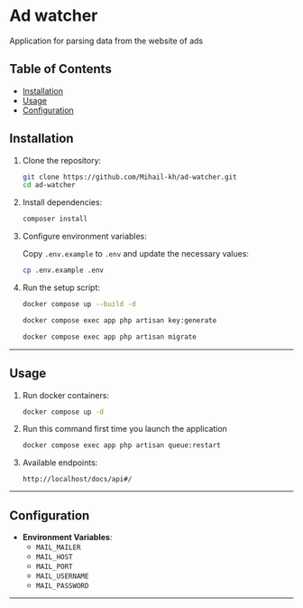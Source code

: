 # Ad watcher

Application for parsing data from the website of ads

## Table of Contents

- [Installation](#installation)
- [Usage](#usage)
- [Configuration](#configuration)



## Installation

1. Clone the repository:

    ```bash
    git clone https://github.com/Mihail-kh/ad-watcher.git
    cd ad-watcher
    ```

2. Install dependencies:

    ```bash
    composer install
    ```

3. Configure environment variables:

   Copy `.env.example` to `.env` and update the necessary values:

    ```bash
    cp .env.example .env
    ```

4. Run the setup script:

    ```bash
    docker compose up --build -d
   
    docker compose exec app php artisan key:generate
   
    docker compose exec app php artisan migrate
    ```

---

## Usage

1. Run docker containers:
    ```bash
    docker compose up -d
    ```
2. Run this command first time you launch the application
    ```bash
    docker compose exec app php artisan queue:restart
    ```
3. Available endpoints:
    ```
    http://localhost/docs/api#/
    ```

---

## Configuration

- **Environment Variables**:
    - `MAIL_MAILER`
    - `MAIL_HOST`
    - `MAIL_PORT`
    - `MAIL_USERNAME`
    - `MAIL_PASSWORD`
---

